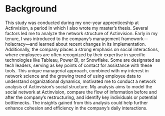 # Background
This study was conducted during my one-year apprenticeship at Actinvision, a period in which I also wrote my master’s thesis. Several factors led me to analyze the network structure of Actinvision. Early in my tenure, I was introduced to the company’s management framework—holacracy—and learned about recent changes in its implementation. Additionally, the company places a strong emphasis on social interactions, where employees are often recognized by their expertise in specific technologies like Tableau, Power BI, or Snowflake. Some are designated as tech leaders, serving as key points of contact for assistance with these tools. This unique managerial approach, combined with my interest in network science and the growing trend of using employee data to understand organizational dynamics, motivated me to conduct a network analysis of Actinvision’s social structure. My analysis aims to model the social network at Actinvision, compare the flow of information before and after the company’s restructuring, and identify key individuals or potential bottlenecks. The insights gained from this analysis could help further enhance cohesion and efficiency in the company’s daily interactions.

